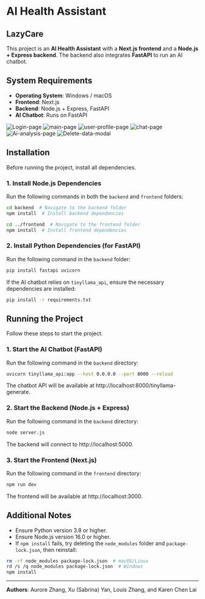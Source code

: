 # AI Health Assistant

## LazyCare
This project is an **AI Health Assistant** with a **Next.js frontend** and a **Node.js + Express backend**. The backend also integrates **FastAPI** to run an AI chatbot.

## System Requirements
- **Operating System**: Windows / macOS
- **Frontend**: Next.js
- **Backend**: Node.js + Express, FastAPI
- **AI Chatbot**: Runs on FastAPI

![Login-page](https://github.com/user-attachments/assets/fcd34bfe-a570-441e-9369-1188e00e7884)
![main-page](https://github.com/user-attachments/assets/063b44e4-6cef-4f50-8b8c-a94da9fa6922)
![user-profile-page](https://github.com/user-attachments/assets/3b92321b-6d3a-4502-bf4a-37da4b34263b)
![chat-page](https://github.com/user-attachments/assets/9a817bd8-7584-4824-957f-9b7b4c9515f5)
![Ai-analysis-page](https://github.com/user-attachments/assets/c89409bb-20af-4978-9b29-09c0c1c9a414)
![Delete-data-modal](https://github.com/user-attachments/assets/0f618106-1f53-4c2e-a94e-85f2ad68e75e)


## Installation
Before running the project, install all dependencies.

### 1. Install Node.js Dependencies
Run the following commands in both the `backend` and `frontend` folders:
```sh
cd backend  # Navigate to the backend folder
npm install  # Install backend dependencies

cd ../frontend  # Navigate to the frontend folder
npm install  # Install frontend dependencies
```

### 2. Install Python Dependencies (for FastAPI)
Run the following command in the `backend` folder:
```sh
pip install fastapi uvicorn
```
If the AI chatbot relies on `tinyllama_api`, ensure the necessary dependencies are installed:
```sh
pip install -r requirements.txt
```

## Running the Project
Follow these steps to start the project.

### 1. Start the AI Chatbot (FastAPI)
Run the following command in the `backend` directory:
```sh
uvicorn tinyllama_api:app --host 0.0.0.0 --port 8000 --reload
```
The chatbot API will be available at http://localhost:8000/tinyllama-generate.

### 2. Start the Backend (Node.js + Express)
Run the following command in the `backend` directory:
```sh
node server.js
```
The backend will connect to http://localhost:5000.

### 3. Start the Frontend (Next.js)
Run the following command in the `frontend` directory:
```sh
npm run dev
```
The frontend will be available at http://localhost:3000.

## Additional Notes
- Ensure Python version 3.8 or higher.
- Ensure Node.js version 16.0 or higher.
- If `npm install` fails, try deleting the `node_modules` folder and `package-lock.json`, then reinstall:
```sh
rm -rf node_modules package-lock.json  # macOS/Linux
rd /s /q node_modules package-lock.json  # Windows
npm install
```

---
**Authors**: Aurore Zhang, Xu (Sabrina) Yan, Louis Zhang, and Karen Chen Lai

